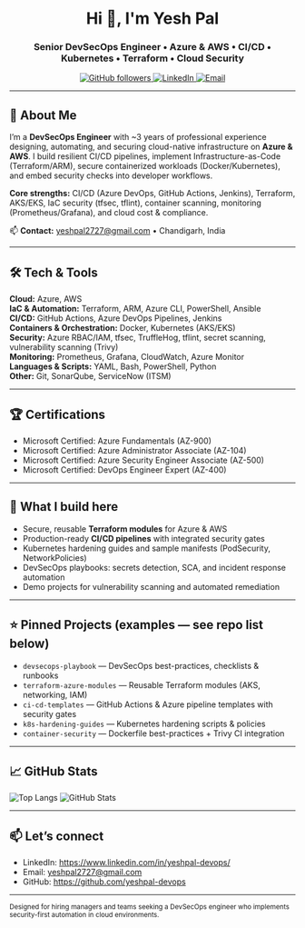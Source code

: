 <h1 align="center">Hi 👋, I'm Yesh Pal</h1>
<h3 align="center">Senior DevSecOps Engineer • Azure & AWS • CI/CD • Kubernetes • Terraform • Cloud Security</h3>

<p align="center">
  <a href="https://github.com/yeshpal-devops">
    <img alt="GitHub followers" src="https://img.shields.io/github/followers/yeshpal-devops?label=follow&style=social" />
  </a>
  <a href="https://www.linkedin.com/in/yeshpal-devops/">
    <img alt="LinkedIn" src="https://img.shields.io/badge/LinkedIn-Connect-blue?logo=linkedin" />
  </a>
  <a href="mailto:yeshpal2727@gmail.com">
    <img alt="Email" src="https://img.shields.io/badge/Email-yeshpal2727%40gmail.com-lightgrey?logo=gmail" />
  </a>
</p>

---

## 🔎 About Me
I’m a **DevSecOps Engineer** with ~3 years of professional experience designing, automating, and securing cloud-native infrastructure on **Azure & AWS**. I build resilient CI/CD pipelines, implement Infrastructure-as-Code (Terraform/ARM), secure containerized workloads (Docker/Kubernetes), and embed security checks into developer workflows.

**Core strengths:** CI/CD (Azure DevOps, GitHub Actions, Jenkins), Terraform, AKS/EKS, IaC security (tfsec, tflint), container scanning, monitoring (Prometheus/Grafana), and cloud cost & compliance.

📫 **Contact:** yeshpal2727@gmail.com • Chandigarh, India

---

## 🛠️ Tech & Tools
**Cloud:** Azure, AWS  
**IaC & Automation:** Terraform, ARM, Azure CLI, PowerShell, Ansible  
**CI/CD:** GitHub Actions, Azure DevOps Pipelines, Jenkins  
**Containers & Orchestration:** Docker, Kubernetes (AKS/EKS)  
**Security:** Azure RBAC/IAM, tfsec, TruffleHog, tflint, secret scanning, vulnerability scanning (Trivy)  
**Monitoring:** Prometheus, Grafana, CloudWatch, Azure Monitor  
**Languages & Scripts:** YAML, Bash, PowerShell, Python  
**Other:** Git, SonarQube, ServiceNow (ITSM)

---

## 🏆 Certifications
- Microsoft Certified: Azure Fundamentals (AZ-900)  
- Microsoft Certified: Azure Administrator Associate (AZ-104)  
- Microsoft Certified: Azure Security Engineer Associate (AZ-500)  
- Microsoft Certified: DevOps Engineer Expert (AZ-400)

---

## 🔭 What I build here
- Secure, reusable **Terraform modules** for Azure & AWS  
- Production-ready **CI/CD pipelines** with integrated security gates  
- Kubernetes hardening guides and sample manifests (PodSecurity, NetworkPolicies)  
- DevSecOps playbooks: secrets detection, SCA, and incident response automation  
- Demo projects for vulnerability scanning and automated remediation

---

## ⭐ Pinned Projects (examples — see repo list below)
- `devsecops-playbook` — DevSecOps best-practices, checklists & runbooks  
- `terraform-azure-modules` — Reusable Terraform modules (AKS, networking, IAM)  
- `ci-cd-templates` — GitHub Actions & Azure pipeline templates with security gates  
- `k8s-hardening-guides` — Kubernetes hardening scripts & policies  
- `container-security` — Dockerfile best-practices + Trivy CI integration

---

## 📈 GitHub Stats
![Top Langs](https://github-readme-stats.vercel.app/api/top-langs/?username=yeshpal-devops&layout=compact&theme=tokyonight)
![GitHub Stats](https://github-readme-stats.vercel.app/api?username=yeshpal-devops&show_icons=true&theme=tokyonight)

---

## 📫 Let’s connect
- LinkedIn: https://www.linkedin.com/in/yeshpal-devops/  
- Email: yeshpal2727@gmail.com  
- GitHub: https://github.com/yeshpal-devops

---

<sub>Designed for hiring managers and teams seeking a DevSecOps engineer who implements security-first automation in cloud environments.</sub>
